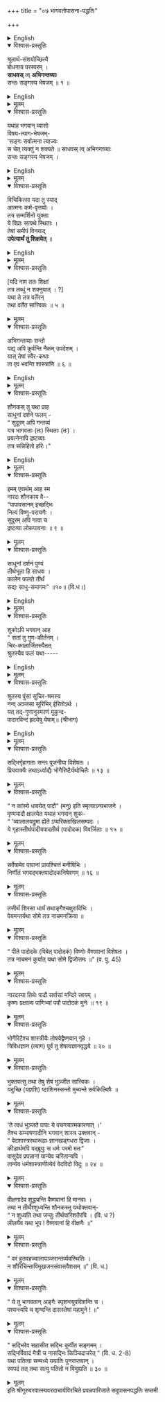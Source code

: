 +++
title = "०७ भागवतोपासना-पद्धतिः"

+++
<details><summary>English</summary>

CHAPTER VII. 
ON SERVING THE VIRTUOUS. 

</details>
 


<details open><summary>विश्वास-प्रस्तुतिः</summary>

श्रुतार्थ-संशयोच्छित्यै  
बोधनाय परस्परम् ।  
**साधवस्** त्व् **अभिगन्तव्याः**  
सन्तः सङ्गस्य भेषजम् ॥ १ ॥
</details>

<details><summary>English</summary>

1. For the removal of doubt in what we have learnt and for mutual enlightenment, sages (sadhus) should be sought; for, the virtuous are the cure of attachment. 
</details>


<details><summary>मूलम्</summary>

श्रुतार्थसंशयोच्छित्यै बोधनाय परस्परम् ।  
साधवस्त्वभिगन्तव्याः सन्तः सङ्गस्य भेषजम् ॥ १ ॥
</details>

<details open><summary>विश्वास-प्रस्तुतिः</summary>

यथाह भगवान् व्यासो  
विषय-त्याग-भेषजम्-  
'सङ्गः सर्वात्मना त्याज्यः  
स चेत् त्यक्तुं न शक्यते ॥
साधवस् त्व् अभिगन्तव्याः  
सन्तः सङ्गस्य भेषजम् ।  
</details>

<details><summary>English</summary>

2. Bhagavan Vyasa (illustrious) says regarding the remedy for the renunciation of sense-objects as follows:- 
"By all means attachment is to be given up. If it is not possible to give up, sadhus should be sought after; for, the virtuous are the cure of attachment. 

</details>


<details><summary>मूलम्</summary>

यथाह भगवान् व्यासो विषयत्यागभेषजम्-  
'सङ्गः सर्वात्मना त्याज्यः स चेत् त्यक्तुं न शक्यते ॥
साधवस्त्वभिगन्तव्याः सन्तः सङ्गस्य भेषजम् ।  
</details>

<details open><summary>विश्वास-प्रस्तुतिः</summary>

विचिकित्सा यदा तु स्याद्  
आत्मनः कर्म-वृत्तयोः ।  
तत्र सम्मर्शिनो युक्ताः  
ये विप्राः सत्पथे स्थिताः ।  
तेषां समीपं विनयाद्  
**उपेत्यार्थं तु शिक्षयेत्** ॥
</details>

<details><summary>English</summary>

3-4. Whenever a doubt arises as regards one's own conduct and action, approaching with humility such sages (vipras) as have well deliberated, and are perfect and steady in the path of virtue, one shall learn the solution. What- ever course of conduct they pursue in the particular case in view that course a virtuous man shall (in his case) adopt. 
</details>


<details><summary>मूलम्</summary>

साधवस्त्वभिगन्तव्याः सन्तः सङ्गस्य भेषजम् ।  
विचिकित्सा यदा तु स्यादात्मनः कर्मवृत्तयोः ।  
तत्र सम्मर्शिनो युक्ताः ये विप्राः सत्पथे स्थिताः ।  
तेषां समीपं विनयात् उपेत्यार्थं तु शिक्षयेत् ॥
</details>

<details open><summary>विश्वास-प्रस्तुतिः</summary>

\[यदि नाम ततः शिक्षां  
तत्र लब्धुं न शक्नुयात् । ?\]  
यथा ते तत्र वर्तेरन्  
तथा वर्तेत सात्त्विकः ॥ ५ ॥
</details>

<details><summary>मूलम्</summary>

\[यदि नाम ततः शिक्षां तत्र लब्धुं न शक्नुयात् । ?\]  
यथा ते तत्र वर्तेरन् तथा वर्तेत सात्त्विकः ॥ ५ ॥
</details>

<details open><summary>विश्वास-प्रस्तुतिः</summary>

अभिगन्तव्याः सन्तो  
यद्य् अपि कुर्वन्ति नैकम् उपदेशम् ।  
यास् तेषां स्वैर-कथाः  
ता एव भवन्ति शास्त्राणि ॥ ६ ॥
</details>

<details><summary>English</summary>

5. Sages aught to be sought even though they do not give a single instruction. For, even what they spontaneously talk become Sastras. 
</details>


<details><summary>मूलम्</summary>

अभिगन्तव्याः सन्तो यद्यपि कुर्वन्ति नैकमुपदेशम् ।  
यास्तेषां स्वैरकथाः ता एव भवन्ति शास्त्राणि ॥ ६ ॥
</details>

<details open><summary>विश्वास-प्रस्तुतिः</summary>

शौनकस् तु यथा प्राह  
साधूनां दर्शने फलम् -  
“ सुदूरम् अपि गन्तव्यं  
यत्र भागवताः (तः) स्थिताः (तः) ।  
प्रयत्नेनापि द्रष्टव्याः  
तत्र सन्निहितो हरिः।"  
</details>

<details><summary>English</summary>

6-7. Saunaka says about the visiting of sadhus by virtuous men as follows:- 
"The place where a holy man (bhagavata) lives, even though it be a long way off, should be resorted to and the holy man seen even though with exertion, for, therein lives Hari (God)." 
</details>


<details><summary>मूलम्</summary>

शौनकस्तु यथा प्राह साधूनां दर्शने फलम् -  
“ सुदूरमपि गन्तव्यं यत्र भागवताः (तः) स्थिताः (तः) ।  
प्रयत्नेनापि द्रष्टव्याः (न्यः) तत्र सन्निहितो हरिः।"  
</details>




<details open><summary>विश्वास-प्रस्तुतिः</summary>

इमम् एवार्थम् आह स्म  
नारदः शौनकाय वै--  
“पापावसानम् इच्छद्भिः  
नित्यं विष्णु-परायणैः ।  
सुदूरम् अपि गत्वा च  
द्रष्टव्या लोकपावनाः ॥ ९ ॥
</details>

<details><summary>मूलम्</summary>

इममेवार्थमाह स्म नारदः शौनकाय वै--  
“पापावसानमिच्छद्भिः नित्यं विष्णुपरायणैः ।  
सुदूरमपि गत्वा च द्रष्टव्या लोकपावनाः ॥ ९ ॥
</details>

<details open><summary>विश्वास-प्रस्तुतिः</summary>

साधूनां दर्शनं पुण्यं  
तीर्थभूता हि साधवः ।  
कालेन फलते तीर्थं  
सद्यः साधु-समागमः" ॥१०॥ (वि.ध।)
</details>

<details><summary>English</summary>

8. 
"Visiting the sadhus is a meritorious act; for, are not the sadhus sacred? A holy object yields fruits in course of time but the intercourse with sadhus forthwith." 

</details>


<details><summary>मूलम्</summary>

साधूनां दर्शनं पुण्यं तीर्थभूता हि साधवः ।  
कालेन फलते तीर्थं सद्यः साधुसमागमः" ॥१०॥ (वि.ध।)
</details>

<details open><summary>विश्वास-प्रस्तुतिः</summary>

शुकोऽपि भगवान् आह  
" सतां तु गुण-कीर्तनम् ।  
चिर-कालार्जितस्यैतत्  
श्रुतस्यैव फलं यथा-----  

</details>

<details><summary>English</summary>

9. Bhagavan Suka says that praising the qualities of [[295]] the virtuous is, as it were, the fruit of knowledge long acquired, in the following terms. 
</details>


<details><summary>मूलम्</summary>

शुकोऽपि भगवानाह " सतां तु गुणकीर्तनम् ।  
चिरकालार्जितस्यैतत् श्रुतस्यैव फलं यथा-----  
</details>


<details open><summary>विश्वास-प्रस्तुतिः</summary>

श्रुतस्य पुंसां सुचिर-श्रमस्य  
नन्व् अञ्जसा सूरिभिर् ईरितोऽर्थः ।  
यत् तद्-गुणानुस्मरणं मुकुन्द-  
पादारविन्दं हृदयेषु येषाम्॥ (श्रीभाग)
</details>

<details><summary>English</summary>

10. No fruit+++(??)+++ has directly been proclaimed by the sages to persons whose learning is one of long labour, there- fore is (advised) the constant thinking of the qualities of those in whose heart is the lotus-feet of the lord (Makanda).' 
</details>


<details><summary>मूलम्</summary>

श्रुतस्य पुंसां सुचिरश्रमस्य नन्वञ्जसा सूरिभिरीरितोऽर्थः ।  
यत् तद्गुणानुस्मरणं मुकुन्दपादारविन्दं हृदयेषु येषाम्॥ (श्रीभाग)
</details>

<details open><summary>विश्वास-प्रस्तुतिः</summary>

सद्भिर्गृहागताः सन्तः पूजनीया विशेषतः ।  
प्रियवाक्यैः तथाऽर्ध्याद्यैः भोगैरिष्टैर्यथोचितैः ॥ १३ ॥
</details>

<details><summary>मूलम्</summary>

सद्भिर्गृहागताः सन्तः पूजनीया विशेषतः ।  
प्रियवाक्यैः तथाऽर्ध्याद्यैः भोगैरिष्टैर्यथोचितैः ॥ १३ ॥
</details>

<details open><summary>विश्वास-प्रस्तुतिः</summary>

“ न कांस्ये धावयेत् पादौ” (मनु) इति स्मृत्याऽन्यभाजने ।  
मृण्मयादौ क्षालयेत यथाह भगवान् शुकः-  
“ 'व्यालालयद्रुमा ह्येते ऽप्यरिक्ताखिलसम्पदः ।  
ये गृहास्तीर्थपादीयपादतीर्थ (पादोदक) विवर्जिताः ॥ १५ ॥
</details>

<details><summary>मूलम्</summary>

“ न कांस्ये धावयेत् पादौ” (मनु) इति स्मृत्याऽन्यभाजने ।  
मृण्मयादौ क्षालयेत यथाह भगवान् शुकः-  
“ 'व्यालालयद्रुमा ह्येते ऽप्यरिक्ताखिलसम्पदः ।  
ये गृहास्तीर्थपादीयपादतीर्थ (पादोदक) विवर्जिताः ॥ १५ ॥
</details>

<details open><summary>विश्वास-प्रस्तुतिः</summary>

सर्वेषामेव पापानां प्रायश्चित्तं मनीषिभिः ।  
निर्णीतं भगवद्भक्तपादोदकनिषेवणम् ॥ १६ ॥
</details>

<details><summary>मूलम्</summary>

सर्वेषामेव पापानां प्रायश्चित्तं मनीषिभिः ।  
निर्णीतं भगवद्भक्तपादोदकनिषेवणम् ॥ १६ ॥
</details>

<details open><summary>विश्वास-प्रस्तुतिः</summary>

तत्तीर्थं शिरसा धार्यं तथाङ्गैश्चक्षुरादिभिः ।  
पेयमन्तर्यथा सोमे तत्र नाचमनक्रिया ॥
</details>

<details><summary>मूलम्</summary>

तत्तीर्थं शिरसा धार्यं तथाङ्गैश्चक्षुरादिभिः ।  
पेयमन्तर्यथा सोमे तत्र नाचमनक्रिया ॥
</details>

<details open><summary>विश्वास-प्रस्तुतिः</summary>

“ पीते पादोदके (पिबेत् पादोदकं) विष्णोः वैष्णवानां विशेषतः ।  
तत्र नाचमनं कुर्यात् यथा सोमे द्विजोत्तमः ॥" (व. पु. 45)
</details>

<details><summary>मूलम्</summary>

“ पीते पादोदके (पिबेत् पादोदकं) विष्णोः वैष्णवानां विशेषतः ।  
तत्र नाचमनं कुर्यात् यथा सोमे द्विजोत्तमः ॥" (व. पु. 45)
</details>

<details open><summary>विश्वास-प्रस्तुतिः</summary>

नारदस्या तिथेः पादौ सर्वासां मन्दिरे स्वयम् ।  
कृष्णः प्रक्षाल्य पाणिभ्यां पपौ पादोदकं मुनेः ॥ १९ ॥
</details>

<details><summary>मूलम्</summary>

नारदस्या तिथेः पादौ सर्वासां मन्दिरे स्वयम् ।  
कृष्णः प्रक्षाल्य पाणिभ्यां पपौ पादोदकं मुनेः ॥ १९ ॥
</details>

<details open><summary>विश्वास-प्रस्तुतिः</summary>

भोगैरिटैश्च शास्त्रीयैः तोषयेद्वैष्णवान् गृहे ।  
त्रिविधज्ञान (त्याग) पूर्वं तु शेषत्वज्ञानवृद्धये ॥ २० ॥
</details>

<details><summary>मूलम्</summary>

भोगैरिटैश्च शास्त्रीयैः तोषयेद्वैष्णवान् गृहे ।  
त्रिविधज्ञान (त्याग) पूर्वं तु शेषत्वज्ञानवृद्धये ॥ २० ॥
</details>

<details open><summary>विश्वास-प्रस्तुतिः</summary>

भुक्तवत्सु तथा तेषु शेषं भुञ्जीत सात्त्विकः ।  
यदुच्छि (यज्ञशि) ष्टाशिनस्सन्तो मुच्यन्ते सर्वकिल्बिषैः ॥
</details>

<details><summary>मूलम्</summary>

भुक्तवत्सु तथा तेषु शेषं भुञ्जीत सात्त्विकः ।  
यदुच्छि (यज्ञशि) ष्टाशिनस्सन्तो मुच्यन्ते सर्वकिल्बिषैः ॥
</details>

<details open><summary>विश्वास-प्रस्तुतिः</summary>

'ते त्वधं भुञ्जते पापाः ये पचन्त्यात्मकारणात् ।'  
तैश्च सम्भाषणादीनि भगवान् शास्त्र उक्तवान् -  
" वेदशास्त्ररथारूढाः ज्ञानखड्गधरा द्विजाः ।  
कीडार्थमपि यद्ब्रूयुः स धर्मः परमो मतः”  
वासुदेव प्रपन्नानां यान्येव चरितान्यपि ।  
तान्येव धर्मशास्त्राणीत्येवं वेदविदो विदुः ॥ २४ ॥
</details>

<details><summary>मूलम्</summary>

'ते त्वधं भुञ्जते पापाः ये पचन्त्यात्मकारणात् ।'  
तैश्च सम्भाषणादीनि भगवान् शास्त्र उक्तवान् -  
" वेदशास्त्ररथारूढाः ज्ञानखड्गधरा द्विजाः ।  
कीडार्थमपि यद्ब्रूयुः स धर्मः परमो मतः”  
वासुदेव प्रपन्नानां यान्येव चरितान्यपि ।  
तान्येव धर्मशास्त्राणीत्येवं वेदविदो विदुः ॥ २४ ॥
</details>

<details open><summary>विश्वास-प्रस्तुतिः</summary>

वीक्षणादेव शुद्ध्यन्ति वैष्णवानां हि मानवाः ।  
तथा न तीर्थैश्शुध्यन्ति शौनकस्तु यथोक्तवान्-  
“ न शुध्यति तथा जन्तुः तीर्थवारिशतैरपि । (वि. ध ?)  
लीलयैव यथा भूप ! वैष्णवानां हि वीक्षणैः ॥"
</details>

<details><summary>मूलम्</summary>

वीक्षणादेव शुद्ध्यन्ति वैष्णवानां हि मानवाः ।  
तथा न तीर्थैश्शुध्यन्ति शौनकस्तु यथोक्तवान्-  
“ न शुध्यति तथा जन्तुः तीर्थवारिशतैरपि । (वि. ध ?)  
लीलयैव यथा भूप ! वैष्णवानां हि वीक्षणैः ॥"
</details>

<details open><summary>विश्वास-प्रस्तुतिः</summary>

" वरं हुतवहज्वालापञ्जरान्तर्व्यवस्थितिः ।  
न शौरिचिन्ताविमुखजनसंवासवैशसम् ॥" (वि. ध.)
</details>

<details><summary>मूलम्</summary>

" वरं हुतवहज्वालापञ्जरान्तर्व्यवस्थितिः ।  
न शौरिचिन्ताविमुखजनसंवासवैशसम् ॥" (वि. ध.)
</details>

<details open><summary>विश्वास-प्रस्तुतिः</summary>

" ये तु भागवतान् अङ्गैः स्पृशन्त्युपविशन्ति च ।  
पश्यन्त्यपि च शृण्वन्ति दासस्तेषां महामुने ! ॥"
</details>

<details><summary>मूलम्</summary>

" ये तु भागवतान् अङ्गैः स्पृशन्त्युपविशन्ति च ।  
पश्यन्त्यपि च शृण्वन्ति दासस्तेषां महामुने ! ॥"
</details>

<details open><summary>विश्वास-प्रस्तुतिः</summary>

" सद्भिरेव सहासीत सद्भिः कुर्वीत सङ्गमम् ।  
सद्भिर्विवादं मैत्री च नासद्भिः किञ्चिदाचरेत् ” (वि. ध. 2-8)  
यथा पतित्वा सन्मध्ये ययातिः पुनराप्तवान् ।  
स्वपदं तत् तथा सत्यु पतितो न विमुह्यति ॥ ३० ॥
</details>

<details><summary>मूलम्</summary>

" सद्भिरेव सहासीत सद्भिः कुर्वीत सङ्गमम् ।  
सद्भिर्विवादं मैत्री च नासद्भिः किञ्चिदाचरेत् ” (वि. ध. 2-8)  
यथा पतित्वा सन्मध्ये ययातिः पुनराप्तवान् ।  
स्वपदं तत् तथा सत्यु पतितो न विमुह्यति ॥ ३० ॥
</details>
इति श्रीगुरुवरवात्स्यवरदाचार्यविरचिते  
प्रपन्नपारिजाते सदुपासनपद्धतिः सप्तमी  